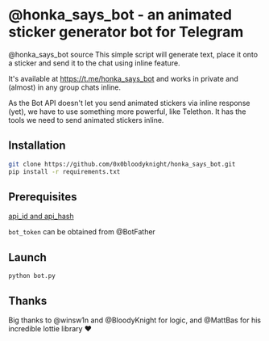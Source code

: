 # @honka_says_bot - an animated sticker generator bot for Telegram

@honka_says_bot source
This simple script will generate text, place it onto a sticker and send it to the chat using inline feature.

It's available at <https://t.me/honka_says_bot> and works in private and (almost) in any group chats inline.

As the Bot API doesn't let you send animated stickers via inline response (yet), we have to use something more powerful, like Telethon. It has the tools we need to send animated stickers inline.

## Installation

```bash
git clone https://github.com/0x0bloodyknight/honka_says_bot.git
pip install -r requirements.txt
```

## Prerequisites

[api_id and api_hash](https://docs.telethon.dev/en/latest/basic/signing-in.html#signing-in)

`bot_token` can be obtained from @BotFather

## Launch

`python bot.py`

## Thanks

Big thanks to @winsw1n and @BloodyKnight for logic, and @MattBas for his incredible lottie library ❤
